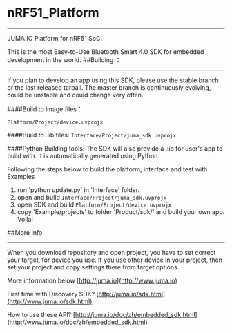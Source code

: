 # nRF51_Platform
******
JUMA.IO Platform for nRF51 SoC.

This is the most Easy-to-Use Bluetooth Smart 4.0 SDK for embedded development in the world.
##Building ：
********

If you plan to develop an app using this SDK, please use the stable branch or the last released tarball. The master branch is continuously evolving, could be unstable and could change very often.

####Build to image files：

``
Platform/Project/device.uvprojx
``

####Build to .lib files:
``
Interface/Project/juma_sdk.uvprojx
``

####Python Building tools:
The SDK will also provide a .lib for user's app to build with. It is automatically generated using Python.

Following the steps below to build the platform, interface and test with Examples

1. run 'python update.py' in 'Interface' folder. 
2. open and build
``
Interface/Project/juma_sdk.uvprojx
``
3. open SDK and build
``
Platform/Project/device.uvprojx
``
4. copy 'Example/projects' to folder 'Product/sdk/' and build your own app.
Voila!

##More Info:
******
When you download repository and open project, you have to set correct your target, for device you use. If you use other device in your project, then set your project and copy settings there from target options.

More information below [http://juma.io](http://www.juma.io)

First time with Discovery SDK? [http://juma.io/sdk.html](http://www.juma.io/sdk.html)

How to use these API? [http://juma.io/doc/zh/embedded_sdk.html](http://www.juma.io/doc/zh/embedded_sdk.html)

